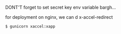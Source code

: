 DONT'T forget to set secret key env variable bargh...


for deployment on nginx, we can d x-accel-redirect


`$ gunicorn xaccel:xapp`

